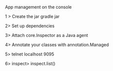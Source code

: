 App management on the console

1 > Create the jar gradle jar

2> Set up dependencies

3> Attach core.Inspector as a Java agent

4> Annotate your classes with annotation.Managed

5> telnet localhost 9095

6> inspect> inspect.list()





